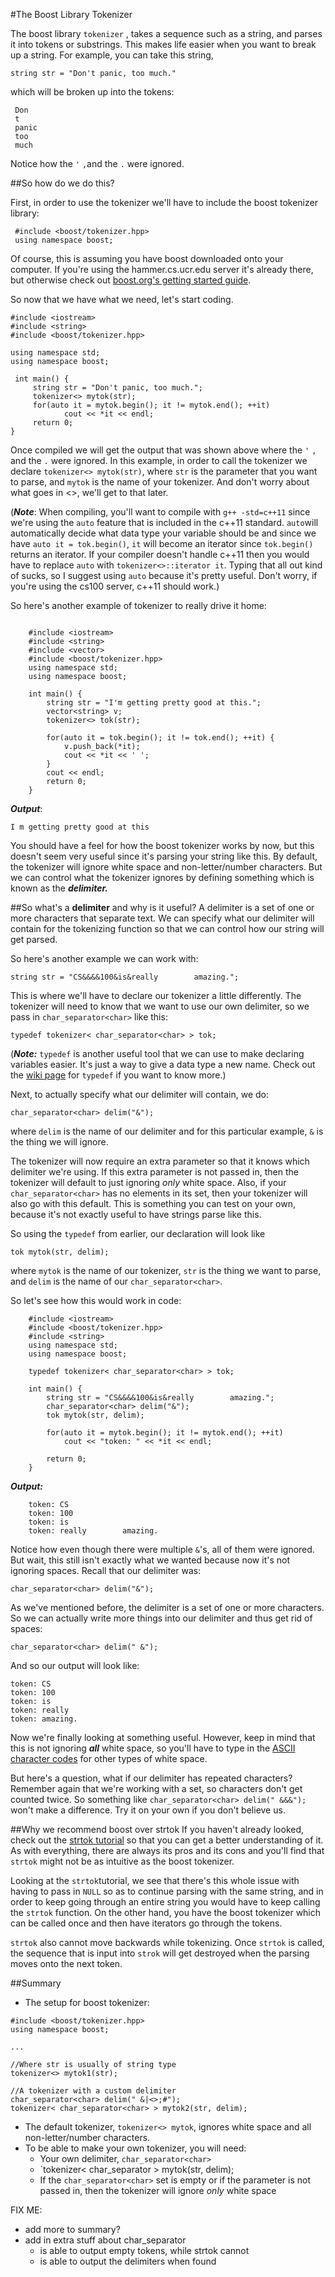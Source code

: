 #The Boost Library Tokenizer

The boost library `tokenizer` , takes a sequence such as a string, and
parses it into tokens or substrings.
This makes life easier when you want to break up a string.  For example,
you can take this string,

`string str = "Don't panic, too much."`

which will be broken up into the tokens:

```
 Don
 t
 panic
 too
 much
```

Notice how the `'` `,`and the `.` were ignored.

##So how do we do this?

 First, in order to use the tokenizer we'll have to include the boost
 tokenizer library:

```
 #include <boost/tokenizer.hpp>
 using namespace boost;
```
Of course, this is assuming you have boost downloaded onto your computer.
If you're using the hammer.cs.ucr.edu server it's already there,
but otherwise check out [boost.org's getting started guide](http://www.boost.org/doc/libs/1_57_0/more/getting_started/unix-variants.html).

So now that we have what we need, let's start coding.

```
#include <iostream>
#include <string>
#include <boost/tokenizer.hpp>

using namespace std;
using namespace boost;

 int main() {
	 string str = "Don't panic, too much.";
	 tokenizer<> mytok(str);
	 for(auto it = mytok.begin(); it != mytok.end(); ++it)
		    cout << *it << endl;
	 return 0;
}
```

Once compiled we will get the output that was shown above where the `'`
`,` and the `.` were ignored.
In this example, in order to call the tokenizer we declare `tokenizer<>
mytok(str)`, where `str` is the parameter that you want to parse, and
`mytok` is the name of your tokenizer.
And don't worry about what goes in <>, we'll get to that later.

(***Note***: When compiling, you'll want to compile with `g++ -std=c++11`
since we're using the `auto` feature that is included in the c++11 standard.
`auto`will automatically decide what data type your variable should be and
since we have `auto it = tok.begin()`, `it` will become an iterator since
`tok.begin() `returns an iterator.
If your compiler doesn't handle c++11 then you would have to replace
`auto` with `tokenizer<>::iterator it`.
Typing that all out kind of sucks, so I suggest using `auto` because it's
pretty useful.
Don't worry, if you're using the cs100 server, c++11 should work.)

So here's another example of tokenizer to really drive it home:

```

    #include <iostream>
    #include <string>
    #include <vector>
    #include <boost/tokenizer.hpp>
    using namespace std;
    using namespace boost;

    int main() {
	    string str = "I'm getting pretty good at this.";
	    vector<string> v;
	    tokenizer<> tok(str);

	    for(auto it = tok.begin(); it != tok.end(); ++it) {
		    v.push_back(*it);
		    cout << *it << ' ';
		}
		cout << endl;
	    return 0;
	}
```

***Output***:

```
I m getting pretty good at this
```

You should have a feel for how the boost tokenizer works by now, but this
doesn't seem very useful since it's parsing your string like this.
By default, the tokenizer will ignore white space and non-letter/number
characters.
But we can control what the tokenizer ignores by defining something which
is known as the ***delimiter.***

##So what's a **delimiter** and why is it useful?
A delimiter is a set of one or more characters that separate text.
We can specify what our delimiter will contain for the tokenizing function
so that we can control how our string will get parsed.

So here's another example we can work with:

```
string str = "CS&&&&100&is&really        amazing.";
```

This is where we'll have to declare our tokenizer a little differently.
The tokenizer will need to know that we want to use our own delimiter, so we
pass in `char_separator<char>` like this:

```
typedef tokenizer< char_separator<char> > tok;
```

(***Note:*** `typedef` is another useful tool that we can use to make
declaring variables easier.  It's just a way to give a data type a new name.
Check out the [wiki page](http://en.wikipedia.org/wiki/Typedef) for
`typedef` if you want to know more.)

Next, to actually specify what our delimiter will contain, we do:
```
char_separator<char> delim("&");
```
where `delim` is the name of our delimiter and for this particular example,
`&` is the thing we will ignore.

The tokenizer will now require an extra parameter so that it knows which
delimiter we're using.
If this extra parameter is not passed in, then the tokenizer will default
to just ignoring *only* white space.
Also, if your `char_separator<char>` has no elements in its set, then your
tokenizer will also go with this default.
This is something you can test on your own, because it's not exactly
useful to have strings parse like this.

So using the `typedef` from earlier, our declaration will look like
```
tok mytok(str, delim);
```
 where `mytok` is the name of our tokenizer,
`str` is the thing we want to parse, and `delim` is the name of our
`char_separator<char>`.

So let's see how this would work in code:

```
    #include <iostream>
    #include <boost/tokenizer.hpp>
    #include <string>
    using namespace std;
    using namespace boost;

    typedef tokenizer< char_separator<char> > tok;

    int main() {
	    string str = "CS&&&&100&is&really        amazing.";
	    char_separator<char> delim("&");
	    tok mytok(str, delim);

	    for(auto it = mytok.begin(); it != mytok.end(); ++it)
		    cout << "token: " << *it << endl;

	    return 0;
	}
```

***Output:***

```
    token: CS
    token: 100
    token: is
    token: really        amazing.
```

Notice how even though there were multiple `&`'s, all of them were ignored.
But wait, this still isn't exactly what we wanted because now it's not
ignoring spaces.
Recall that our delimiter was:

```
char_separator<char> delim("&");
```

As we've mentioned before, the delimiter is a set of one or more characters.
So we can actually write more things into our delimiter and thus get rid
of spaces:

```
char_separator<char> delim(" &");
```

And so our output will look like:

```
token: CS
token: 100
token: is
token: really
token: amazing.
```

Now we're finally looking at something useful.
However, keep in mind that this is not ignoring ***all*** white space,
so you'll have to type in the
[ASCII character codes](http://www.petefreitag.com/cheatsheets/ascii-codes/)
for other types of white space.

But here's a question, what if our delimiter has repeated characters?
Remember again that we're working with a set, so characters don't get
counted twice.
So something like `char_separator<char> delim(" &&&");` won't make a
difference.
Try it on your own if you don't believe us.

##Why we recommend boost over strtok
If you haven't already looked, check out the
[strtok tutorial](https://github.com/mikeizbicki/ucr-cs100/tree/2015winter/textbook/assignment-help/strtok) so that you can get a better understanding
of it.
As with everything, there are always its pros and its cons and you'll
find that `strtok` might not be as intuitive as the boost tokenizer.

Looking at the `strtok`tutorial, we see that there's this whole issue with
having to pass in `NULL` so as to continue parsing with the same string,
and in order to keep going through an entire string you would have to keep
calling the `strtok` function.
On the other hand, you have the boost tokenizer which can be called once
and then have iterators go through the tokens.

`strtok` also cannot move backwards while tokenizing.
Once `strtok` is called, the sequence that is input into `strok` will get
destroyed when the parsing moves onto the next token.

##Summary
 - The setup for boost tokenizer:
```
#include <boost/tokenizer.hpp>
using namespace boost;

...

//Where str is usually of string type
tokenizer<> mytok1(str);

//A tokenizer with a custom delimiter
char_separator<char> delim(" &|<>;#");
tokenizer< char_separator<char> > mytok2(str, delim);
```
 - The default tokenizer, `tokenizer<> mytok`, ignores white space and all
   non-letter/number characters.
 - To be able to make your own tokenizer, you will need:
    - Your own delimiter, `char_separator<char>`
    - `tokenizer< char_separator<char> > mytok(str, delim);
    - If the `char_separator<char>` set is empty or if the parameter is
      not passed in, then the tokenizer will ignore *only* white space

FIX ME:
 - add more to summary?
 - add in extra stuff about char_separator
    - is able to output empty tokens, while strtok cannot
    - is able to output the delimiters when found
